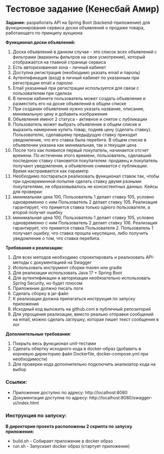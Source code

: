 # Тестовое задание (Кенесбай Амир)

**Задание:** разработать API на Spring Boot (backend-приложение) для функционирования сервиса доски объявлений о продаже товара, работающего по принципу аукциона

**Функционал доски объявлений:**

1. Доска объявлений в данном случае - это список всех объявлений с фильтрами (варианты фильтров на свое усмотрение), который отображается на главной странице сервиса
2. Есть авторизованная зона - личный кабинет
1. Доступна регистрация (необходимо указать email и пароль)
2. Аутентификация (вход) в личный кабинет по указанным при регистрации email и паролю
3. Email указанный при регистрации используется для связи с пользователем при сделках
3. В личном кабинете пользователь может создать объявление и разместить его на доске объявлений в общем списке
4. При создании объявления нужно указать название, описание, минимальную цену и добавить изображения
5. Объявления имеют 2 статуса - активное и снятое с публикации
6. Пользователь может выбрать объявление в общем списке и выразить намерение купить товар, подняв цену (сделать ставку). Пользователю, сделавшему предыдущую ставку приходит уведомление, что его ставка была перебита. В общем списке в объявлении указана как минимальная, так и текущая цена
7. После того как появился первый покупатель, начинается отсчет времени. По истечении этого времени, пользователь, сделавший последнюю ставку становится покупателем: продавец и покупатель получают уведомления, а объявление снимается с публикации. Время настраивается как параметр
8. Необходимо постараться реализовать функционал ставок так, чтобы при одновременной попытке сделать ставку двумя разными покупателями, не образовывалось не консистентных данных. Кейсы для проверки:
1. минимальная цена 100, Пользователь 1 делает ставку 105, условно одновременно с ним Пользователь 2 делает ставку 105. Реализация гарантирует, что примется ставка только одного пользователя, а второй получит ошибку
2. минимальная цена 100, Пользователь 1 делает ставку 105, условно одновременно с ним Пользователь 2 делает ставку 106. Реализация гарантирует, что примется ставка Пользователя 2. Пользователь 1 получает ошибку, что ставка прошла неуспешно, либо получить уведомление о том, что ставка перебита.

**Требования к реализации:**

1. Для всех методов необходимо спроектировать и реализовать API-методы с документацией на Swagger
2. Использовать инструмент сборки maven или gradle
3. Для реализации использовать Java 17 + Spring Boot
4. Для аутентификации и авторизации необязательно использовать Spring Security, но будет плюсом
5. Приложение должно писать логи
6. Сделать сборку в jar-файл
7. К реализации должна прилагаться инструкция по запуску приложения
8. Исходный код выложить на github.com в публичный репозиторий
9. Для упрощения реализации, вместо реально отправки сообщений на email, можно сделать заглушку, которая пишет текст сообщения в лог

**Дополнительные требования**:

1. Покрыть весь функционал unit-тестами
2. Сделать обертку исходного кода в docker-образ (добавить в корневую директорию файл Dockerfile, docker-compose.yml при необходимости)
3. Для проверки кода дополнительно подключить анализатор кода на выбор

### Ссылки:
- Приложение доступно по адресу: http://localhost:8080
- Документация доступна по адресу: http://localhost:8080/swagger-ui/index.html

### Инструкция по запуску: 
**В директории проекта расположены 2 скрипта по запуску приложения:**
- build.sh - Собирает приложение в docker образ
- run.sh - Запускает docker образ (стартует приложение)
